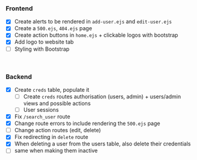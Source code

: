 ### Frontend
- [x] Create alerts to be rendered in `add-user.ejs` and `edit-user.ejs`
- [x] Create a `500.ejs`, `404.ejs` page
- [x] Create action buttons in `home.ejs` + clickable logos with bootstrap
- [x] Add logo to website tab
- [ ] Styling with Bootstrap

<br>

### Backend
- [x] Create `creds` table, populate it 
  - [ ] Create `creds` routes authorisation (users, admin) + users/admin views and possible actions
  - [ ] User sessions
- [x] Fix `/search_user` route
- [x] Change route errors to include rendering the `500.ejs` page
- [ ] Change action routes (edit, delete)
- [x] Fix redirecting in `delete` route
- [x] When deleting a user from the users table, also delete their credentials
- [ ] same when making them inactive